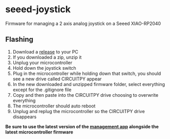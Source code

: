# seeed-joystick
Firmware for managing a 2 axis analog joystick on a Seeed XIAO-RP2040
## Flashing

 1. Download a [release](https://github.com/tuffrabit/seeed-joystick/releases) to your PC
 2. If you downloaded a zip, unzip it
 3. Unplug your microcontroller
 4. Hold down the joystick switch
 5. Plug in the microcontroller while holding down that switch, you should see a new drive called CIRCUITPY appear
 6. In the new downloaded and unzipped firmware folder, select everything except for the .gitignore file
 7. Copy and then paste into the CIRCUITPY drive choosing to overwrite everything
 8. The microcontroller should auto reboot
 9. Unplug and replug the microcontroller so the CIRCUITPY drive disappears

**Be sure to use the latest version of the [management app](https://github.com/tuffrabit/godot-narwhal-manager/releases) alongside the latest microcontroller firmware**
